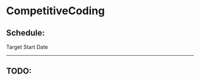 CompetitiveCoding
=================
Schedule:
---------
Target                            Start Date
------                            ----------


TODO:
-----
